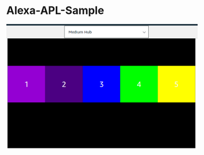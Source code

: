 # Alexa-APL-Sample

![screen-01](https://raw.githubusercontent.com/cedextech/Alexa-APL-Sample/master/screen-01.png)

